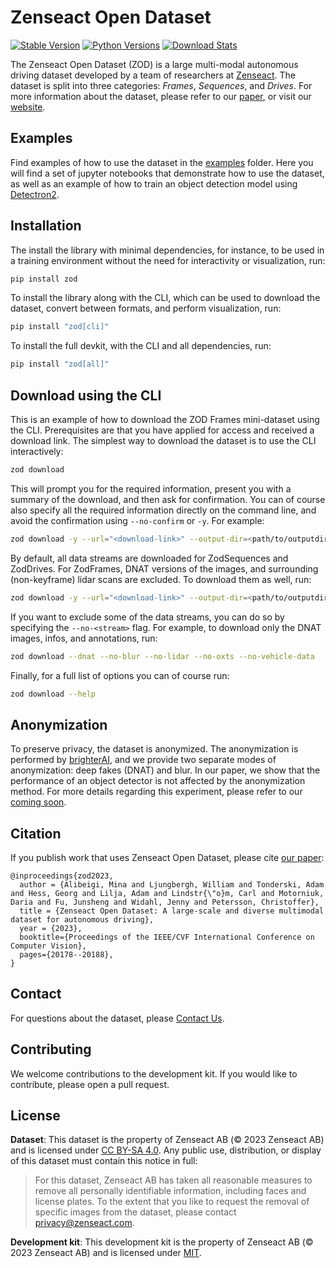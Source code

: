 # Zenseact Open Dataset

[![Stable Version](https://img.shields.io/pypi/v/zod?label=stable)](https://pypi.org/project/zod/#history)
[![Python Versions](https://img.shields.io/pypi/pyversions/zod)](https://pypi.org/project/zod/)
[![Download Stats](https://img.shields.io/pypi/dm/zod)](https://pypistats.org/packages/zod)

The Zenseact Open Dataset (ZOD) is a large multi-modal autonomous driving dataset developed by a team of researchers at [Zenseact](https://zenseact.com/). The dataset is split into three categories: *Frames*, *Sequences*, and *Drives*. For more information about the dataset, please refer to our [paper](https://arxiv.org/abs/2305.02008), or visit our [website](https://zod.zenseact.com).

## Examples
Find examples of how to use the dataset in the [examples](examples/) folder. Here you will find a set of jupyter notebooks that demonstrate how to use the dataset, as well as an example of how to train an object detection model using [Detectron2](https://github.com/facebookresearch/detectron2).

## Installation

The install the library with minimal dependencies, for instance, to be used in a training environment without the need for interactivity or visualization, run:
```bash
pip install zod
```

To install the library along with the CLI, which can be used to download the dataset, convert between formats, and perform visualization, run:
```bash
pip install "zod[cli]"
```

To install the full devkit, with the CLI and all dependencies, run:
```bash
pip install "zod[all]"
```

## Download using the CLI

This is an example of how to download the ZOD Frames mini-dataset using the CLI. Prerequisites are that you have applied for access and received a download link.
The simplest way to download the dataset is to use the CLI interactively:
```bash
zod download
```
This will prompt you for the required information, present you with a summary of the download, and then ask for confirmation. You can of course also specify all the required information directly on the command line, and avoid the confirmation using `--no-confirm` or `-y`. For example:
```bash
zod download -y --url="<download-link>" --output-dir=<path/to/outputdir> --subset=frames --version=mini
```
By default, all data streams are downloaded for ZodSequences and ZodDrives. For ZodFrames, DNAT versions of the images, and surrounding (non-keyframe) lidar scans are excluded. To download them as well, run:
```bash
zod download -y --url="<download-link>" --output-dir=<path/to/outputdir> --subset=frames --version=full --num-scans-before=-1 --num-scans-after=-1 --dnat
```
If you want to exclude some of the data streams, you can do so by specifying the `--no-<stream>` flag. For example, to download only the DNAT images, infos, and annotations, run:
```bash
zod download --dnat --no-blur --no-lidar --no-oxts --no-vehicle-data
```
Finally, for a full list of options you can of course run:
```bash
zod download --help
```

## Anonymization
To preserve privacy, the dataset is anonymized. The anonymization is performed by [brighterAI](https://brighter.ai/), and we provide two separate modes of anonymization: deep fakes (DNAT) and blur. In our paper, we show that the performance of an object detector is not affected by the anonymization method. For more details regarding this experiment, please refer to our [coming soon]().

## Citation
If you publish work that uses Zenseact Open Dataset, please cite [our paper](https://arxiv.org/abs/2305.02008):

```
@inproceedings{zod2023,
  author = {Alibeigi, Mina and Ljungbergh, William and Tonderski, Adam and Hess, Georg and Lilja, Adam and Lindstr{\"o}m, Carl and Motorniuk, Daria and Fu, Junsheng and Widahl, Jenny and Petersson, Christoffer},
  title = {Zenseact Open Dataset: A large-scale and diverse multimodal dataset for autonomous driving},
  year = {2023},
  booktitle={Proceedings of the IEEE/CVF International Conference on Computer Vision},
  pages={20178--20188},
}
```

## Contact
For questions about the dataset, please [Contact Us](mailto:opendataset@zenseact.com).

## Contributing
We welcome contributions to the development kit. If you would like to contribute, please open a pull request.

## License
**Dataset**:
This dataset is the property of Zenseact AB (© 2023 Zenseact AB) and is licensed under [CC BY-SA 4.0](https://creativecommons.org/licenses/by-sa/4.0/). Any public use, distribution, or display of this dataset must contain this notice in full:

> For this dataset, Zenseact AB has taken all reasonable measures to remove all personally identifiable information, including faces and license plates. To the extent that you like to request the removal of specific images from the dataset, please contact [privacy@zenseact.com](mailto:privacy@zenseact.com).


**Development kit**:
This development kit is the property of Zenseact AB (© 2023 Zenseact AB) and is licensed under [MIT](https://opensource.org/licenses/MIT).
